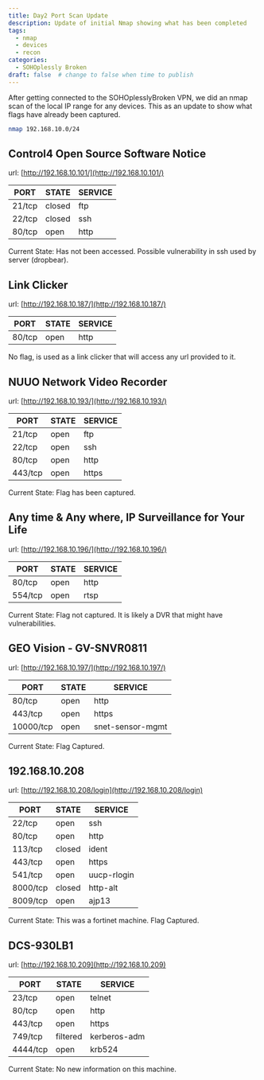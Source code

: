 ```yaml
---
title: Day2 Port Scan Update
description: Update of initial Nmap showing what has been completed
tags:
  - nmap
  - devices
  - recon
categories:
  - SOHOplessly Broken
draft: false  # change to false when time to publish
---
```


After getting connected to the SOHOplesslyBroken VPN, we did an nmap scan of the local IP range for any devices. This as an update to show what flags have already been captured.

```bash
nmap 192.168.10.0/24
```

## Control4 Open Source Software Notice

url: [http://192.168.10.101/](http://192.168.10.101/)

PORT | STATE | SERVICE
--- | --- | ---
21/tcp | closed | ftp
22/tcp |closed | ssh
80/tcp | open | http

Current State: Has not been accessed. Possible vulnerability in ssh used by server (dropbear).


## Link Clicker

url: [http://192.168.10.187/](http://192.168.10.187/)

PORT | STATE | SERVICE
--- | --- | ---
80/tcp | open | http

No flag, is used as a link clicker that will access any url provided to it.


## NUUO Network Video Recorder

url: [http://192.168.10.193/](http://192.168.10.193/)

PORT | STATE | SERVICE
--- | --- | ---
21/tcp | open | ftp
22/tcp | open | ssh
80/tcp | open | http
443/tcp | open | https

Current State: Flag has been captured.


## Any time & Any where, IP Surveillance for Your Life

url: [http://192.168.10.196/](http://192.168.10.196/)

PORT | STATE | SERVICE
--- | --- | ---
80/tcp | open | http
554/tcp | open | rtsp

Current State: Flag not captured. It is likely a DVR that might have vulnerabilities.

## GEO Vision - GV-SNVR0811

url: [http://192.168.10.197/](http://192.168.10.197/)

PORT | STATE | SERVICE
--- | --- | ---
80/tcp | open | http
443/tcp | open | https
10000/tcp | open | snet-sensor-mgmt

Current State: Flag Captured.

## 192.168.10.208

url: [http://192.168.10.208/login](http://192.168.10.208/login)

PORT | STATE | SERVICE
--- | --- | ---
22/tcp | open | ssh
80/tcp | open | http
113/tcp | closed | ident
443/tcp | open | https
541/tcp | open | uucp-rlogin
8000/tcp | closed | http-alt
8009/tcp | open | ajp13

Current State: This was a fortinet machine. Flag Captured.

## DCS-930LB1

url: [http://192.168.10.209](http://192.168.10.209)

PORT | STATE | SERVICE
--- | --- | ---
23/tcp | open | telnet
80/tcp | open | http
443/tcp | open | https
749/tcp | filtered | kerberos-adm
4444/tcp | open | krb524

Current State: No new information on this machine.
